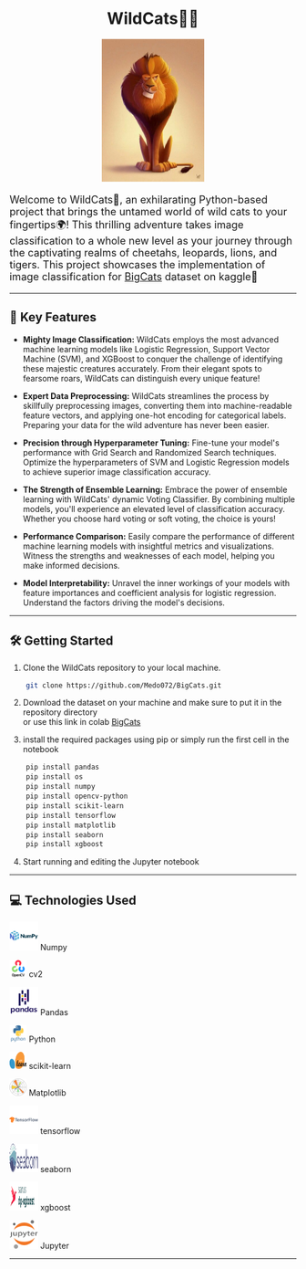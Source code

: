 <h1 align="center" id="title">WildCats🐱‍👤</h1>
<div align="center">
  <img src="/assets/ArtStationExplore.jpeg" alt="WildCats" width="180" height="250"/>
</div>

<p style="font-size: 18px;">Welcome to WildCats🦁, an exhilarating Python-based project that brings the untamed world of wild cats to your fingertips🌍! This thrilling adventure takes image classification to a whole new level as your journey through the captivating realms of cheetahs, leopards, lions, and tigers.
This project showcases the implementation of image classification for
<a href="https://www.kaggle.com/datasets/patriciabrezeanubig-cats-image-classification-dataset?select=animals">BigCats</a>
dataset on kaggle🎇</p>
<hr>

<h2>🧐 Key Features</h2>

* **Mighty Image Classification:** WildCats employs the most advanced machine learning models like Logistic Regression, Support Vector Machine (SVM), and XGBoost to conquer the challenge of identifying these majestic creatures accurately. From their elegant spots to fearsome roars, WildCats can distinguish every unique feature!

* **Expert Data Preprocessing:** WildCats streamlines the process by skillfully preprocessing images, converting them into machine-readable feature vectors, and applying one-hot encoding for categorical labels. Preparing your data for the wild adventure has never been easier.

* **Precision through Hyperparameter Tuning:** Fine-tune your model's performance with Grid Search and Randomized Search techniques. Optimize the hyperparameters of SVM and Logistic Regression models to achieve superior image classification accuracy.

* **The Strength of Ensemble Learning:** Embrace the power of ensemble learning with WildCats' dynamic Voting Classifier. By combining multiple models, you'll experience an elevated level of classification accuracy. Whether you choose hard voting or soft voting, the choice is yours!  

* **Performance Comparison:** Easily compare the performance of different machine learning models with insightful metrics and visualizations. Witness the strengths and weaknesses of each model, helping you make informed decisions.  

* **Model Interpretability:** Unravel the inner workings of your models with feature importances and coefficient analysis for logistic regression. Understand the factors driving the model's decisions.
<hr>

<h2>🛠️ Getting Started</h2>

1. Clone the WildCats repository to your local machine.

```bash
    git clone https://github.com/Medo072/BigCats.git
```

2. Download the dataset on your machine and make sure to put it in the repository directory   
or use this link in colab 
    [BigCats](https://www.kaggle.com/datasets/patriciabrezeanubig-cats-image-classification-dataset?select=animals)

3. install the required packages using pip or simply run the first cell in the notebook
```bash  
    pip install pandas
    pip install os
    pip install numpy 
    pip install opencv-python
    pip install scikit-learn
    pip install tensorflow
    pip install matplotlib
    pip install seaborn
    pip install xgboost
```

4. Start running and editing the Jupyter notebook
<hr>

<h2>💻 Technologies Used</h2>

<img src="https://github.com/devicons/devicon/blob/master/icons/numpy/numpy-original-wordmark.svg" alt="Numpy" title="Numpy" width="50" height="50"/> Numpy

<img src="https://github.com/devicons/devicon/blob/master/icons/opencv/opencv-original-wordmark.svg" alt="cv2" title="cv2" width="30" height="30"/> cv2  


<img src="https://github.com/devicons/devicon/blob/master/icons/pandas/pandas-original-wordmark.svg" alt="Pandas" title="Pandas" width="50" height="50"/> Pandas  

<img src="https://github.com/devicons/devicon/blob/master/icons/python/python-original-wordmark.svg" alt="Python" title="Python" width="30" height="30"/> Python    

<img src="assets/Scikit_learn_logo_small.svg" alt="Sklearn" title="sklearn" width="30" height="30"/> scikit-learn     

<img src="/assets/Matplotlib-logo.svg" alt="Matplotlib" title="Matplotlib" width="30" height="30"/> Matplotlib       

<img src="https://github.com/devicons/devicon/blob/master/icons/tensorflow/tensorflow-original-wordmark.svg" alt="tensorflow" title="tensorflow" width="50" height="50"/> tensorflow      

<img src="/assets/seaborn-seeklogo.com.svg" alt="seaborn" title="seaborn" width="50" height="50"/> seaborn  

<img src="https://github.com/sarus-tech/dp-xgboost/blob/master/logo-dp-xgboost.svg" alt="Xgb" title="Xgb" width="50" height="50"/> xgboost  

<img src="https://github.com/devicons/devicon/blob/master/icons/jupyter/jupyter-original-wordmark.svg" alt="Jntbooks" title="Jntbooks" width="50" height="50"/>  Jupyter     

<hr>
